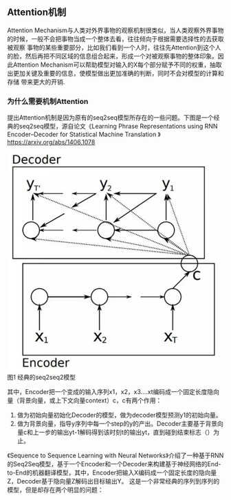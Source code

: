 ## Attention机制

Attention Mechanism与人类对外界事物的观察机制很类似，当人类观察外界事物的时候，一般不会把事物当成一个整体去看，往往倾向于根据需要选择性的去获取被观察
事物的某些重要部分，比如我们看到一个人时，往往先Attention到这个人的脸，然后再把不同区域的信息组合起来，形成一个对被观察事物的整体印象。因此Attention 
Mechanism可以帮助模型对输入的X每个部分赋予不同的权重，抽取出更加关键及重要的信息，使模型做出更加准确的判断，同时不会对模型的计算和存储
带来更大的开销.

### 为什么需要机制Attention

提出Attention机制是因为原有的seq2seq模型所存在的一些问题。下图是一个经典的seq2seq模型，源自论文《Learning Phrase Representations using RNN Encoder–Decoder for Statistical Machine Translation
》<https://arxiv.org/abs/1406.1078>

![seq2seq2](BERT-notes/images/seq2seq.png)
图1 经典的seq2seq2模型

其中，Encoder把一个变成的输入序列x1，x2，x3....xt编码成一个固定长度隐向量（背景向量，或上下文向量context）c，c有两个作用：
1. 做为初始向量初始化Decoder的模型，做为decoder模型预测y1的初始向量。
2. 做为背景向量，指导y序列中每一个step的y的产出。Decoder主要基于背景向量c和上一步的输出yt-1解码得到该时刻t的输出yt，直到碰到结束标志（<EOS>）为止。

《Sequence to Sequence Learning with Neural Networks》介绍了一种基于RNN的Seq2Seq模型，基于一个Encoder和一个Decoder来构建基于神经网络的End-to-End的机器翻译模型，其中，Encoder把输入X编码成一个固定长度的隐向量Z，Decoder基于隐向量Z解码出目标输出Y。
这是一个非常经典的序列到序列的模型，但是却存在两个明显的问题：


